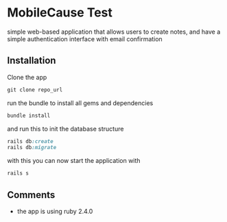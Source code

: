 # MobileCause Test

simple web-based application that allows users to create notes, and have a simple authentication interface with email confirmation

## Installation

Clone the app

```ruby
git clone repo_url
```

run the bundle to install all gems and dependencies

```ruby
bundle install
```

and run this to init the database structure

```ruby
rails db:create
rails db:migrate
```

with this you can now start the application with

```ruby
rails s
```

## Comments

* the app is using ruby 2.4.0
